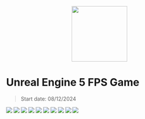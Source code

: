 <div align = "center">
<image width="150" src="https://cdn2.unrealengine.com/ue-logotype-2023-vertical-white-1686x2048-bbfded26daa7.png">
</div>

# Unreal Engine 5 FPS Game

> Start date: 08/12/2024

<image src="source-images/1.jpg">
<image src="source-images/2.jpg">
<image src="source-images/3.jpg">
<image src="source-images/4.jpg">
<image src="source-images/5.jpg">
<image src="source-images/6.jpg">
<image src="source-images/7.jpg">
<image src="source-images/8.jpg">
<image src="source-images/9.jpg">
<image src="source-images/10.jpg">
